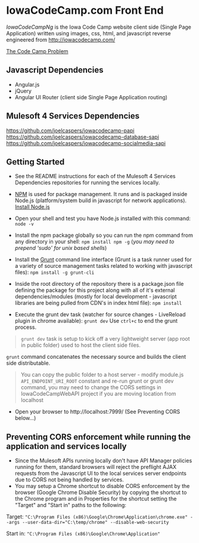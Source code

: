# IowaCodeCamp.com Front End #

*IowaCodeCampNg* is the Iowa Code Camp website client side (Single Page Application) written using images, css, html, and javascript reverse engineered from http://iowacodecamp.com/

[The Code Camp Problem](README/TheCodeCampProblem.pdf)

## Javascript Dependencies ##

- Angular.js
- jQuery
- Angular UI Router (client side Single Page Application routing)

## Mulesoft 4 Services Dependencies ##
https://github.com/joelcaspers/iowacodecamp-papi
https://github.com/joelcaspers/iowacodecamp-database-sapi
https://github.com/joelcaspers/iowacodecamp-socialmedia-sapi

## Getting Started ##

- See the README instructions for each of the Mulesoft 4 Services Dependencies repositories for running the services locally.

- [NPM](https://www.npmjs.com/) is used for package management. It runs and is packaged inside Node.js (platform/system build in javascript for network applications).
[Install Node.js](http://nodejs.org/)

- Open your shell and test you have Node.js installed with this command: `node -v`

- Install the npm package globally so you can run the npm command from any directory in your shell: `npm install npm -g` (*you may need to prepend 'sudo' for unix based shells*)

- Install the [Grunt](http://gruntjs.com/) command line interface (Grunt is a task runner used for a variety of source management tasks related to working with javascript files): `npm install -g grunt-cli`

- Inside the root directory of the repository there is a package.json file defining the package for this project along with all of it's external dependencies/modules (mostly for local development - javascript libraries are being pulled from CDN's in index html file): `npm install`

- Execute the grunt dev task (watcher for source changes - LiveReload plugin in chrome available): `grunt dev` Use `ctrl+c` to end the grunt process.

> `grunt dev` task is setup to kick off a very lightweight server (app root in public folder) used to host the client side files.

`grunt` command concatenates the necessary source and builds the client side distributable.

> You can copy the public folder to a host server - modify module.js `API_ENDPOINT_URI_ROOT` constant and re-run grunt or grunt dev command, you may need to change the CORS settings in IowaCodeCampWebAPI project if you are moving location from localhost

- Open your browser to http://localhost:7999/ (See Preventing CORS below...)

## Preventing CORS enforcement while running the application and services locally ##

- Since the Mulesoft APIs running locally don't have API Manager policies running for them, standard browsers will reject the preflight AJAX requests from the Javascript UI to the local services server endpoints due to CORS not being handled by services.
- You may setup a Chrome shortcut to disable CORS enforcement by the browser (Google Chrome Disable Security) by copying the shortcut to the Chrome program and in Properties for the shortcut setting the "Target" and "Start in" paths to the following:

Target: `"C:\Program Files (x86)\Google\Chrome\Application\chrome.exe" --args --user-data-dir="C:\temp/chrome" --disable-web-security`

Start in: `"C:\Program Files (x86)\Google\Chrome\Application"`
